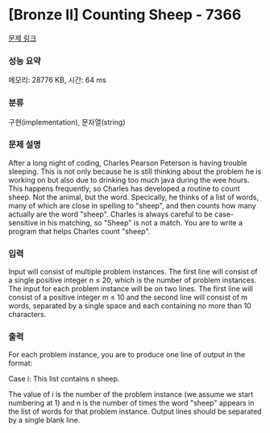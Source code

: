 # [Bronze II] Counting Sheep - 7366 

[문제 링크](https://www.acmicpc.net/problem/7366) 

### 성능 요약

메모리: 28776 KB, 시간: 64 ms

### 분류

구현(implementation), 문자열(string)

### 문제 설명

<p>After a long night of coding, Charles Pearson Peterson is having trouble sleeping. This is not only because he is still thinking about the problem he is working on but also due to drinking too much java during the wee hours. This happens frequently, so Charles has developed a routine to count sheep. Not the animal, but the word. Specically, he thinks of a list of words, many of which are close in spelling to "sheep", and then counts how many actually are the word "sheep". Charles is always careful to be case-sensitive in his matching, so "Sheep" is not a match. You are to write a program that helps Charles count "sheep".</p>

<p> </p>

### 입력 

 <p>Input will consist of multiple problem instances. The first line will consist of a single positive integer n ≤ 20, which is the number of problem instances. The input for each problem instance will be on two lines. The first line will consist of a positive integer m ≤ 10 and the second line will consist of m words, separated by a single space and each containing no more than 10 characters.</p>

### 출력 

 <p>For each problem instance, you are to produce one line of output in the format:</p>

<p>Case i: This list contains n sheep.</p>

<p>The value of i is the number of the problem instance (we assume we start numbering at 1) and n is the number of times the word "sheep" appears in the list of words for that problem instance. Output lines should be separated by a single blank line.</p>


